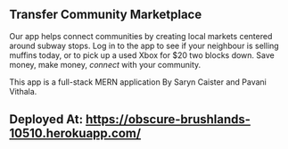 ## Transfer Community Marketplace

Our app helps connect communities by creating local markets centered around subway stops. Log in to the app to see if your neighbour is selling muffins today, or to pick up a used Xbox for $20 two blocks down. Save money, make money, *connect* with your community.

This app is a full-stack MERN application By Saryn Caister and Pavani Vithala.

## Deployed At: https://obscure-brushlands-10510.herokuapp.com/
